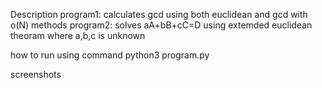 Description
program1: calculates gcd using both euclidean and gcd with o(N) methods program2: solves aA+bB+cC=D using extemded euclidean theoram where a,b,c is unknown

how to run
using command python3 program.py

screenshots

